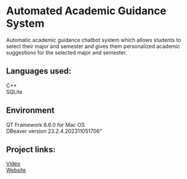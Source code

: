 # Automated Academic Guidance System

Automatic academic guidance chatbot system which allows students to select their major and semester and gives them personalized academic suggestions for the selected major and semester.

## Languages used:
C++\
SQLite

## Environment
QT Framework 6.6.0 for Mac OS \
DBeaver version 23.2.4.202311051706"

## Project links: 
[Video](https://www.youtube.com/watch?v=5PbESbaHiAc)\
[Website](https://sites.google.com/view/advisementchatbot/)
